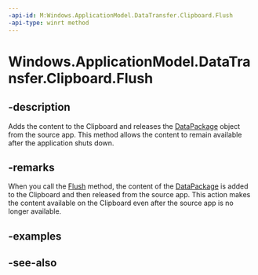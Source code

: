 ```yaml
---
-api-id: M:Windows.ApplicationModel.DataTransfer.Clipboard.Flush
-api-type: winrt method
---
```


<!-- Method syntax
public void Flush()
-->

# Windows.ApplicationModel.DataTransfer.Clipboard.Flush

## -description
Adds the content to the Clipboard and releases the [DataPackage](datapackage.md) object from the source app. This method allows the content to remain available after the application shuts down.

## -remarks
When you call the [Flush](clipboard_flush_1964454777.md) method, the content of the [DataPackage](datapackage.md) is added to the Clipboard and then released from the source app. This action makes the content available on the Clipboard even after the source app is no longer available.

## -examples

## -see-also
